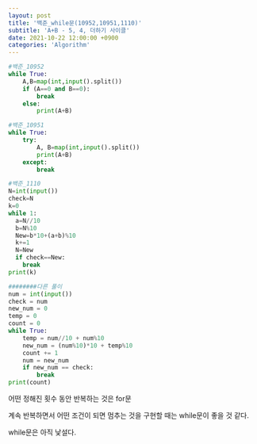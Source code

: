 ```yaml
---
layout: post
title: '백준_while문(10952,10951,1110)'
subtitle: 'A+B - 5, 4, 더하기 사이클'
date: 2021-10-22 12:00:00 +0900
categories: 'Algorithm'
---
```


```python
#백준_10952
while True:
	A,B=map(int,input().split())
	if (A==0 and B==0):
		break
	else:
		print(A+B)
```

```python
#백준_10951
while True:
    try:
        A, B=map(int,input().split())
        print(A+B)
    except:
        break
```

```python
#백준_1110
N=int(input())
check=N
k=0
while 1: 
  a=N//10
  b=N%10
  New=b*10+(a+b)%10
  k+=1
  N=New
  if check==New:
    break
print(k)

########다른 풀이
num = int(input())
check = num
new_num = 0
temp = 0
count = 0
while True:
    temp = num//10 + num%10
    new_num = (num%10)*10 + temp%10
    count += 1
    num = new_num
    if new_num == check:
        break
print(count)
```



어떤 정해진 횟수 동안 반복하는 것은 for문

계속 반복하면서 어떤 조건이 되면 멈추는 것을 구현할 때는 while문이 좋을 것 같다.

while문은 아직 낯설다. 